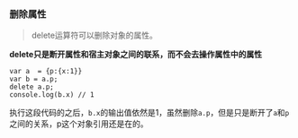 ### 删除属性
> delete运算符可以删除对象的属性。

**delete只是断开属性和宿主对象之间的联系，而不会去操作属性中的属性** 

```
var a  = {p:{x:1}}
var b = a.p;
delete a.p;
console.log(b.x) // 1
```
执行这段代码的之后，`b.x`的输出值依然是1，虽然删除`a.p`，但是只是断开了`a`和`p`之间的关系，p这个对象引用还是在的。